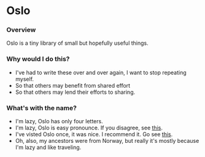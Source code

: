 # Oslo

### Overview
Oslo is a tiny library of small but hopefully useful things.

### Why would I do this?
* I've had to write these over and over again, I want to stop repeating myself.
* So that others may benefit from shared effort
* So that others may lend their efforts to sharing.

### What's with the name?
* I'm lazy, Oslo has only four letters.
* I'm lazy, Oslo is easy pronounce. If you disagree, see [this](https://upload.wikimedia.org/wikipedia/commons/0/0d/Oslo.ogg "Wikipedia").
* I've visted Oslo once, it was nice. I recommend it. Go see [this](http://www.khm.uio.no/ "Kulturhistorisk museum").
* Oh, also, my ancestors were from Norway, but really it's mostly because I'm lazy and like traveling.
